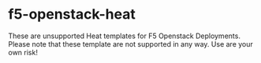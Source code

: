 # f5-openstack-heat
These are unsupported Heat templates for F5 Openstack Deployments. Please note that these template are not supported in any way. Use are your own risk!
